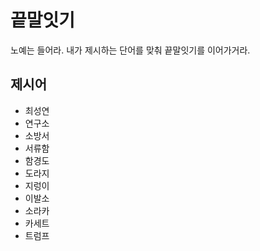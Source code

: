 # 끝말잇기
노예는 들어라. 내가 제시하는 단어를 맞춰 끝말잇기를 이어가거라.

## 제시어
- 최성연
- 연구소
- 소방서
- 서류함
- 함경도
- 도라지
- 지렁이
- 이발소
- 소라카
- 카세트
- 트럼프
